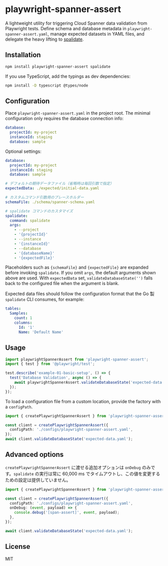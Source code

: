 # playwright-spanner-assert

A lightweight utility for triggering Cloud Spanner data validation from Playwright tests. Define schema and database metadata in `playwright-spanner-assert.yaml`, manage expected datasets in YAML files, and delegate the heavy lifting to [spalidate](https://www.npmjs.com/package/spalidate).

## Installation

```bash
npm install playwright-spanner-assert spalidate
```

If you use TypeScript, add the typings as dev dependencies:

```bash
npm install -D typescript @types/node
```

## Configuration

Place `playwright-spanner-assert.yaml` in the project root. The minimal configuration only requires the database connection info:

```yaml
database:
  projectId: my-project
  instanceId: staging
  database: sample
```

Optional settings:

```yaml
database:
  projectId: my-project
  instanceId: staging
  database: sample

# デフォルトの期待データファイル（省略時は毎回引数で指定）
expectedData: ./expected/initial-data.yaml

# カスタムコマンド引数用のプレースホルダー
schemaFile: ./schema/spanner-schema.yaml

# spalidate コマンドのカスタマイズ
spalidate:
  command: spalidate
  args:
    - --project
    - '{projectId}'
    - --instance
    - '{instanceId}'
    - --database
    - '{databaseName}'
    - '{expectedFile}'
```

Placeholders such as `{schemaFile}` and `{expectedFile}` are expanded before invoking `spalidate`. If you omit `args`, the default arguments shown above are used. With `expectedData` set, `validateDatabaseState('')` falls back to the configured file when the argument is blank.

Expected data files should follow the configuration format that the Go 製 `spalidate` CLI consumes, for example:

```yaml
tables:
  Samples:
    count: 1
    columns:
      Id: '1'
      Name: 'Default Name'
```

## Usage

```ts
import playwrightSpannerAssert from 'playwright-spanner-assert';
import { test } from '@playwright/test';

test.describe('example-01-basic-setup', () => {
  test('Database Validation', async () => {
    await playwrightSpannerAssert.validateDatabaseState('expected-data.yaml');
  });
});
```

To load a configuration file from a custom location, provide the factory with a `configPath`.

```ts
import { createPlaywrightSpannerAssert } from 'playwright-spanner-assert';

const client = createPlaywrightSpannerAssert({
  configPath: './configs/playwright-spanner-assert.yaml',
});
await client.validateDatabaseState('expected-data.yaml');
```

## Advanced options

`createPlaywrightSpannerAssert` に渡せる追加オプションは `onDebug` のみです。`spalidate` の実行は常に 60,000 ms でタイムアウトし、この値を変更するための設定は提供していません。

```ts
import { createPlaywrightSpannerAssert } from 'playwright-spanner-assert';

const client = createPlaywrightSpannerAssert({
  configPath: './configs/playwright-spanner-assert.yaml',
  onDebug: (event, payload) => {
    console.debug('[span-assert]', event, payload);
  },
});

await client.validateDatabaseState('expected-data.yaml');
```

## License

MIT

